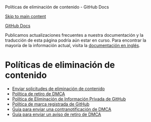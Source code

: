 Políticas de eliminación de contenido - GitHub Docs

[Skip to main content](#main-content)

[](/es)[GitHub Docs](/es)

Publicamos actualizaciones frecuentes a nuestra documentación y la traducción de esta página podría aún estar en curso. Para encontrar la mayoría de la información actual, visita la [documentación en inglés](/en).

Políticas de eliminación de contenido
==========

* [Enviar solicitudes de eliminación de contenido](/es/site-policy/content-removal-policies/submitting-content-removal-requests)
* [Política de retiro de DMCA](/es/site-policy/content-removal-policies/dmca-takedown-policy)
* [Política de Eliminación de Información Privada de GitHub](/es/site-policy/content-removal-policies/github-private-information-removal-policy)
* [Política de marca registrada de GitHub](/es/site-policy/content-removal-policies/github-trademark-policy)
* [Guía para enviar una contranotificación de DMCA](/es/site-policy/content-removal-policies/guide-to-submitting-a-dmca-counter-notice)
* [Guía para enviar un aviso de retiro de DMCA](/es/site-policy/content-removal-policies/guide-to-submitting-a-dmca-takedown-notice)
